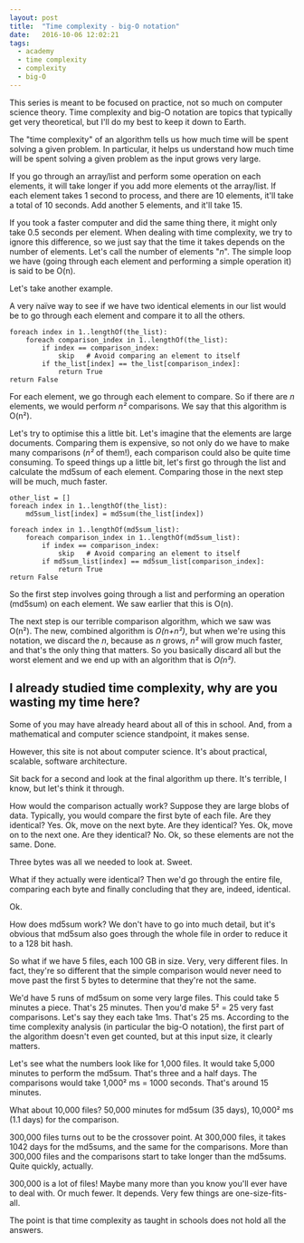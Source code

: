 ```yaml
---
layout: post
title:  "Time complexity - big-O notation"
date:   2016-10-06 12:02:21
tags:
  - academy
  - time complexity
  - complexity
  - big-O
---
```

This series is meant to be focused on practice, not so much on computer science theory. Time complexity and big-O notation are topics that typically get very theoretical, but I'll do my best to keep it down to Earth.

The "time complexity" of an algorithm tells us how much time will be spent solving a given problem. In particular, it helps us understand how much time will be spent solving a given problem as the input grows very large.

If you go through an array/list and perform some operation on each elements, it will take longer if you add more elements ot the array/list. If each element takes 1 second to process, and there are 10 elements, it'll take a total of 10 seconds. Add another 5 elements, and it'll take 15.

If you took a faster computer and did the same thing there, it might only take 0.5 seconds per element. When dealing with time complexity, we try to ignore this difference, so we just say that the time it takes depends on the number of elements. Let's call the number of elements "*n*". The simple loop we have (going through each element and performing a simple operation it) is said to be O(n).

Let's take another example.

A very naïve way to see if we have two identical elements in our list would be to go through each element and compare it to all the others.

    foreach index in 1..lengthOf(the_list):
        foreach comparison_index in 1..lengthOf(the_list):
            if index == comparison_index:
                skip   # Avoid comparing an element to itself
            if the_list[index] == the_list[comparison_index]:
                return True
    return False

For each element, we go through each element to compare. So if there are *n* elements, we would perform *n²* comparisons. We say that this algorithm is O(n²).

Let's try to optimise this a little bit. Let's imagine that the elements are large documents. Comparing them is expensive, so not only do we have to make many comparisons (*n²* of them!), each comparison could also be quite time consuming. To speed things up a little bit, let's first go through the list and calculate the md5sum of each element. Comparing those in the next step will be much, much faster.

    other_list = []
    foreach index in 1..lengthOf(the_list):
        md5sum_list[index] = md5sum(the_list[index])

    foreach index in 1..lengthOf(md5sum_list):
        foreach comparison_index in 1..lengthOf(md5sum_list):
            if index == comparison_index:
                skip   # Avoid comparing an element to itself
            if md5sum_list[index] == md5sum_list[comparison_index]:
                return True
    return False

So the first step involves going through a list and performing an operation (md5sum) on each element. We saw earlier that this is O(n).

The next step is our terrible comparison algorithm, which we saw was O(n²). The new, combined algorithm is *O(n+n²)*, but when we're using this notation, we discard the *n*, because as *n* grows, *n²* will grow much faster, and that's the only thing that matters. So you basically discard all but the worst element and we end up with an algorithm that is *O(n²)*.

## I already studied time complexity, why are you wasting my time here?

Some of you may have already heard about all of this in school. And, from a mathematical and computer science standpoint, it makes sense.

However, this site is not about computer science. It's about practical, scalable, software architecture.

Sit back for a second and look at the final algorithm up there. It's terrible, I know, but let's think it through.

How would the comparison actually work? Suppose they are large blobs of data.  Typically, you would compare the first byte of each file. Are they identical? Yes. Ok, move on the next byte. Are they identical? Yes. Ok, move on to the next one. Are they identical? No. Ok, so these elements are not the same. Done.

Three bytes was all we needed to look at. Sweet.

What if they actually were identical? Then we'd go through the entire file, comparing each byte and finally concluding that they are, indeed, identical.

Ok.

How does md5sum work? We don't have to go into much detail, but it's obvious that md5sum also goes through the whole file in order to reduce it to a 128 bit hash.

So what if we have 5 files, each 100 GB in size. Very, very different files. In fact, they're so different that the simple comparison would never need to move past the first 5 bytes to determine that they're not the same.

We'd have 5 runs of md5sum on some very large files. This could take 5 minutes a piece. That's 25 minutes. Then you'd make 5² = 25 very fast comparisons. Let's say they each take 1ms. That's 25 ms. According to the time complexity analysis (in particular the big-O notation), the first part of the algorithm doesn't even get counted, but at this input size, it clearly matters.

Let's see what the numbers look like for 1,000 files. It would take 5,000 minutes  to perform the md5sum. That's three and a half days. The comparisons would take 1,000² ms = 1000 seconds. That's around 15 minutes.

What about 10,000 files? 50,000 minutes for md5sum (35 days), 10,000² ms (1.1 days) for the comparison.

300,000 files turns out to be the crossover point. At 300,000 files, it takes 1042 days for the md5sums, and the same for the comparisons. More than 300,000 files and the comparisons start to take longer than the md5sums. Quite quickly, actually.

300,000 is a lot of files! Maybe many more than you know you'll ever have to deal with. Or much fewer. It depends. Very few things are one-size-fits-all.

The point is that time complexity as taught in schools does not hold all the answers.
